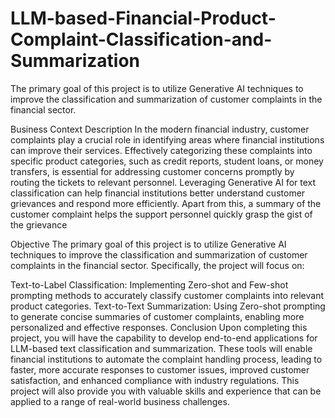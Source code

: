 # LLM-based-Financial-Product-Complaint-Classification-and-Summarization
The primary goal of this project is to utilize Generative AI techniques to improve the classification and summarization of customer complaints in the financial sector.


Business Context
Description
In the modern financial industry, customer complaints play a crucial role in identifying areas where financial institutions can improve their services. Effectively categorizing these complaints into specific product categories, such as credit reports, student loans, or money transfers, is essential for addressing customer concerns promptly by routing the tickets to relevant personnel. Leveraging Generative AI for text classification can help financial institutions better understand customer grievances and respond more efficiently. Apart from this, a summary of the customer complaint helps the support personnel quickly grasp the gist of the grievance

Objective
The primary goal of this project is to utilize Generative AI techniques to improve the classification and summarization of customer complaints in the financial sector. Specifically, the project will focus on:

Text-to-Label Classification: Implementing Zero-shot and Few-shot prompting methods to accurately classify customer complaints into relevant product categories.
Text-to-Text Summarization: Using Zero-shot prompting to generate concise summaries of customer complaints, enabling more personalized and effective responses.
Conclusion
Upon completing this project, you will have the capability to develop end-to-end applications for LLM-based text classification and summarization. These tools will enable financial institutions to automate the complaint handling process, leading to faster, more accurate responses to customer issues, improved customer satisfaction, and enhanced compliance with industry regulations. This project will also provide you with valuable skills and experience that can be applied to a range of real-world business challenges.
